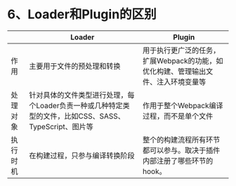 # 6、Loader和Plugin的区别

|          | Loader                                                       | Plugin                                                       |
| -------- | ------------------------------------------------------------ | ------------------------------------------------------------ |
| 作用     | 主要用于文件的预处理和转换‌                                   | 用于执行更广泛的任务，扩展Webpack的功能，如优化构建、管理输出文件、注入环境变量等‌ |
| 处理对象 | 针对具体的文件类型进行处理，每个Loader负责一种或几种特定类型的文件，比如CSS、SASS、TypeScript、图片等‌ | 作用于整个Webpack编译过程，而不是单个文件‌                    |
| 执行时机 | 在构建过程，只参与编译转换阶段‌                               | 整个的构建流程所有环节都可以参与。取决于插件内部注册了哪些环节的hook。 |

